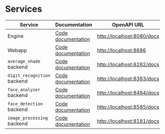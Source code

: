 # Services

| Service                       | Documentation                                         | OpenAPI URL                   |
|-------------------------------|-------------------------------------------------------|-------------------------------|
| Engine                        | [Code documentation](../engine/README.md)             | <http://localhost:8080/docs>  |
| Webapp                        | [Code documentation](../webapp/README.md)             | <http://localhost:8686>       |
| `average_shade` backend       | [Code documentation](../average_shade/README.md)      | <http://localhost:8282/docs>  |
| `digit_recognition` backend   | [Code documentation](../digit_recognition/README.md)  | <http://localhost:8383/docs>  |
| `face_analyzer` backend       | [Code documentation](../face_analyzer/README.md)      | <http://localhost:8484/docs>  |
| `face_detection` backend      | [Code documentation](../face_detection/README.md)     | <http://localhost:8585/docs>  |
| `image_processing` backend    | [Code documentation](../image_processing/README.md)   | <http://localhost:8181/docs>  |
